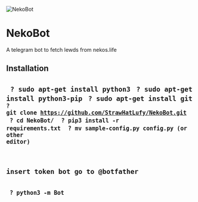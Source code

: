 ![NekoBot](link)
# NekoBot 

A telegram bot to fetch lewds from nekos.life

<h2>Installation<h2>

<code> ? sudo apt-get install python3</code>
<code> ? sudo apt-get install python3-pip</code>
<code> ? sudo apt-get install git
<code> ? git clone https://github.com/StrawHatLufy/NekoBot.git</code>
<code> ? cd NekoBot/</code>
<code> ? pip3 install -r requirements.txt</code>
<code> ? mv sample-config.py config.py (or other editor)</code>
<p>insert token bot go to @botfather</p>
<code> ? python3 -m Bot</code>
